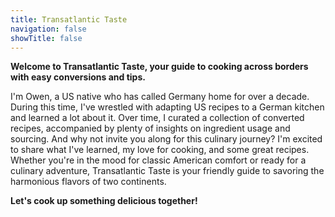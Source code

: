 ```yaml
---
title: Transatlantic Taste
navigation: false
showTitle: false
---
```


**Welcome to Transatlantic Taste, your guide to cooking across borders with easy conversions and tips.**

I'm Owen, a US native who has called Germany home for over a decade. During this time, I've wrestled with adapting US recipes to a German kitchen and learned a lot about it. Over time, I curated a collection of converted recipes, accompanied by plenty of insights on ingredient usage and sourcing. And why not invite you along for this culinary journey? I'm excited to share what I've learned, my love for cooking, and some great recipes. Whether you're in the mood for classic American comfort or ready for a culinary adventure, Transatlantic Taste is your friendly guide to savoring the harmonious flavors of two continents. 

**Let's cook up something delicious together!**